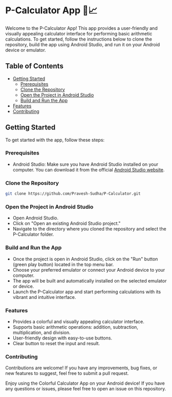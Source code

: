 # P-Calculator App 🚀📈

Welcome to the P-Calculator App! This app provides a user-friendly and visually appealing calculator interface for performing basic arithmetic calculations. To get started, follow the instructions below to clone the repository, build the app using Android Studio, and run it on your Android device or emulator.


## Table of Contents

- [Getting Started](#getting-started)
  - [Prerequisites](#prerequisites)
  - [Clone the Repository](#clone-the-repository)
  - [Open the Project in Android Studio](#open-the-project-in-android-studio)
  - [Build and Run the App](#build-and-run-the-app)
- [Features](#features)
- [Contributing](#contributing)

## Getting Started

To get started with the app, follow these steps:

### Prerequisites

- Android Studio: Make sure you have Android Studio installed on your computer. You can download it from the official [Android Studio website](https://developer.android.com/studio).

### Clone the Repository

```sh
git clone https://github.com/Pravesh-Sudha/P-Calculator.git
```

### Open the Project in Android Studio

- Open Android Studio.
- Click on "Open an existing Android Studio project."
- Navigate to the directory where you cloned the repository and select the P-Calculator folder.

### Build and Run the App

- Once the project is open in Android Studio, click on the "Run" button (green play button) located in the top menu bar.
- Choose your preferred emulator or connect your Android device to your computer.
- The app will be built and automatically installed on the selected emulator or device.
- Launch the P-Calculator app and start performing calculations with its vibrant and intuitive interface.

### Features

- Provides a colorful and visually appealing calculator interface.
- Supports basic arithmetic operations: addition, subtraction, multiplication, and division.
- User-friendly design with easy-to-use buttons.
- Clear button to reset the input and result.

### Contributing

Contributions are welcome! If you have any improvements, bug fixes, or new features to suggest, feel free to submit a pull request.

Enjoy using the Colorful Calculator App on your Android device! If you have any questions or issues, please feel free to open an issue on this repository.

  
